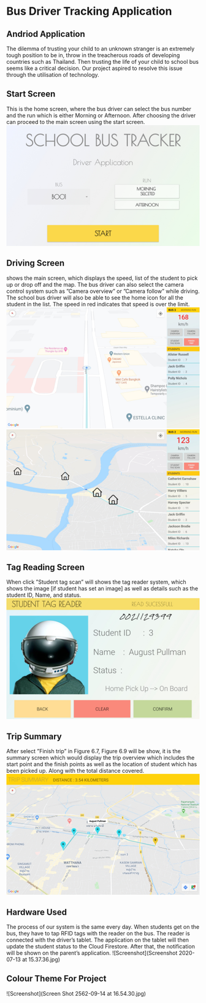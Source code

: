 # Bus Driver Tracking Application
## Andriod Application

The dilemma of trusting your child to an unknown stranger is an extremely tough position to be in, throw in the treacherous roads of developing countries such as Thailand. Then trusting the life of your child to school bus seems like a critical decision. Our project aspired to resolve this issue through the utilisation of technology.

## Start Screen
This is the home screen, where the bus driver can select the bus number and the run which is either Morning or Afternoon. After choosing the driver can proceed to the main screen using the start screen.
![Screenshot](Screenshot_20200604-211718.jpg)


## Driving Screen
shows the main screen, which displays the speed, list of the student to pick up or drop off and the map. The bus driver can also select the camera control system such as ”Camera overview” or ”Camera follow” while driving. The school bus driver will also be able to see the home icon for all the student in the list. The speed in red indicates that speed is over the limit.
![Screenshot](Screenshot_20200524-142933.jpg)
![Screenshot](Screenshot_20200528-184421.jpg)



## Tag Reading Screen
When click ”Student tag scan” will shows the tag reader system, which shows the image [if student has set an image] as well as details such as the student ID, Name, and status.
![Screenshot](Screenshot_20200524-145704.jpg)


## Trip Summary
After select ”Finish trip” in Figure 6.7, Figure 6.9 will be show, it is the summary screen which would display the trip overview which includes the start point and the finish points as well as the location of student which has been picked up. Along with the total distance covered.
![Screenshot](Screenshot_20200524-145805.jpg)


## Hardware Used
The process of our system is the same every day. When students get on the bus, they have to tap RFID tags with the reader on the bus. The reader is connected with the driver’s tablet. The application on the tablet will then update the student status to the Cloud Firestore. After that, the notification will be shown on the parent’s application.
![Screenshot](Screenshot 2020-07-13 at 15.37.36.jpg)


## Colour Theme For Project
![Screenshot](Screen Shot 2562-09-14 at 16.54.30.jpg)
